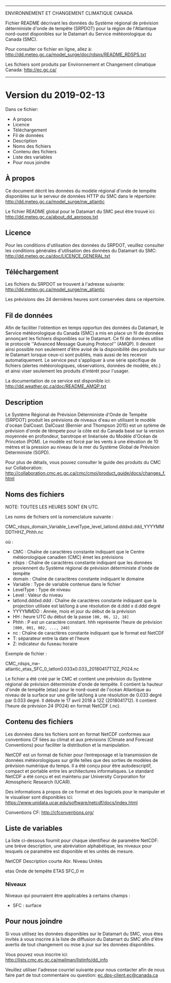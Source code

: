 
-------------------------------------------------------

ENVIRONNEMENT ET CHANGEMENT CLIMATIQUE CANADA

Fichier README décrivant les données du Système régional de prévision déterministe d'onde de tempête (SRPDOT) pour la région de l'Atlantique nord-ouest disponibles sur le Datamart du Service météorologique du Canada (SMC).

Pour consulter ce fichier en ligne, allez à:
http://dd.meteo.gc.ca/model_surge/doc/rdsps/README_RDSPS.txt

Les fichiers sont produits par Environnement et Changement climatique Canada:
http://ec.gc.ca/

-------------------------------------------------------

# Version du 2019-02-13

Dans ce fichier:

* A propos
* Licence
* Téléchargement
* Fil de données
* Description
* Noms des fichiers
* Contenu des fichiers
* Liste des variables
* Pour nous joindre


##  À propos

Ce document décrit les données du modèle régional d'onde de tempête disponibles sur le serveur de données HTTP du SMC dans le répertoire:
http://dd.meteo.gc.ca/model_surge/nw_atlantic

Le fichier README global pour le Datamart du SMC peut être trouvé ici:
http://dd.meteo.gc.ca/about_dd_apropos.txt


##   Licence

Pour les conditions d'utilisation des données du SRPDOT, veuillez consulter les conditions générales d'utilisation des données du Datamart du SMC:
http://dd.meteo.gc.ca/doc/LICENCE_GENERAL.txt


##   Téléchargement

Les fichiers du SRPDOT se trouvent à l'adresse suivante:
http://dd.meteo.gc.ca/model_surge/nw_atlantic

Les prévisions des 24 dernières heures sont conservées dans ce répertoire.


##     Fil de données

Afin de faciliter l'obtention en temps opportun des données du Datamart, le
Service météorologique du Canada (SMC) a mis en place un fil de données
annonçant les fichiers disponibles sur le Datamart. Ce fil de données utilise le
protocole ''Advanced Message Queuing Protocol'' (AMQP). Il devient ainsi
possible non seulement d'être avisé de la disponibilité des produits sur le
Datamart lorsque ceux-ci sont publiés, mais aussi de les recevoir
automatiquement. Le service peut s'appliquer à une série spécifique de fichiers
(alertes météorologiques, observations, données de modèle, etc.) et ainsi viser
seulement les produits d'intérêt pour l'usager.

La documentation de ce service est disponible ici:
http://dd.weather.gc.ca/doc/README_AMQP.txt


##   Description

Le Système Régional de Prévision Déterministe d'Onde de Tempête (SRPDOT) produit
les prévisions de niveaux d'eau en utilisant le modèle d'océan DalCoast.
DalCoast (Bernier and Thompson 2015) est un sytème de prévision d'onde de
têmpete pour la côte est du Canada basé sur la version moyennée en profondeur,
barotrope et linéarisée du Modèle d'Océan de Princeton (POM). Le modèle est
forcé par les vents à une élévation de 10 mètres et la pression au niveau de la mer du Système Global de Prévision
Déterministe (SGPD).

Pour plus de détails, vous pouvez consulter le guide des produits du CMC sur Collaboration:
http://collaboration.cmc.ec.gc.ca/cmc/cmoi/product_guide/docs/changes_f.html


##  Noms des fichiers

NOTE: TOUTES LES HEURES SONT EN UTC.

Les noms de fichiers ont la nomenclature suivante :

CMC_rdsps_domain_Variable_LevelType_level_latlond.dddxd.ddd_YYYYMMDDTHHZ_Phhh.nc

où :

* CMC : Chaîne de caractères constante indiquant que le Centre météorologique canadien (CMC) émet les prévisions
* rdsps : Chaîne de caractères constante indiquant que les données proviennent du Système régional de prévision déterministe d'onde de tempête
* domain : Chaîne de caractères constante indiquant le domaine
* Variable : Type de variable contenue dans le fichier
* LevelType : Type de niveau
* Level : Valeur du niveau
* latlond.dddxd.ddd : Chaîne de caractères constante indiquant que la projection utilisée est lat/long à une résolution de d.ddd x d.ddd degré
* YYYYMMDD : Année, mois et jour du début de la prévision
* HH : heure UTC du début de la passe `[00, 06, 12, 18]`
* Phhh : P est un caractère constant. hhh représente l’heure de prévision `[000, 001, 002, ..., 240]`
* nc : Chaîne de caractères constante indiquant que le format est NetCDF
* T: séparateur entre la date et l'heure
* Z: indicateur du fuseau horaire

Exemple de fichier :

CMC_rdsps_nw-atlantic_etas_SFC_0_latlon0.033x0.033_20180417T12Z_P024.nc

Le fichier a été créé par le CMC et contient une prévision du Système régional
de prévision déterministe d'onde de tempête. Il contient la hauteur d'onde de tempête (etas) pour le nord-ouest de l'océan Atlantique au niveau de la surface sur une grille
lat/long à une résolution de 0.033 degré par 0.033 degré. Il débute le 17
avril 2018 à 12Z (2018041712). Il contient l’heure de prévision 24 (P024) en
format NetCDF (.nc).


##   Contenu des fichiers

Les données dans les fichiers sont en format NetCDF conformes aux conventions CF liées au
climat et aux prévisions (Climate and Forecast Conventions) pour faciliter la distribution et la manipulation.

NetCDF est un format de fichier pour l’entreposage et la transmission de données
météorologiques sur grille telles que des sorties de modèles de prévision
numérique du temps. Il a été conçu pour être autodescriptif, compact et portable
entre les architectures informatiques. Le standard NetCDF a été conçu et est
maintenu par  University Corporation for Atmospheric Research (UCAR).

Des informations à propos de ce format et des logiciels pour le manipuler et le visualiser sont disponibles ici:
https://www.unidata.ucar.edu/software/netcdf/docs/index.html

Conventions CF:
http://cfconventions.org/


##   Liste de variables

La liste ci-dessous fournit pour chaque identifieur de paramètre NetCDF: une
brève description, une abréviation alphabétique, les niveaux pour lesquels ce
paramètre est disponible et les unités de mesure.


NetCDF   Description courte                         Abr.   Niveau Unités

etas     Onde de tempête                           ETAS    SFC_0  m


### Niveaux

Niveaux qui pourraient être applicables à certains champs :

* SFC : surface



##  Pour nous joindre

Si vous utilisez les données disponibles sur le Datamart du SMC, vous êtes
invités à vous inscrire à la liste de diffusion du Datamart du SMC afin d'être
avertis de tout changement ou mise à jour sur les données disponibles.

Vous pouvez vous inscrire ici:
http://lists.cmc.ec.gc.ca/mailman/listinfo/dd_info

Veuillez utiliser l'adresse courriel suivante pour nous contacter afin de nous faire part de tout commentaire ou question:
ec.dps-client.ec@canada.ca
